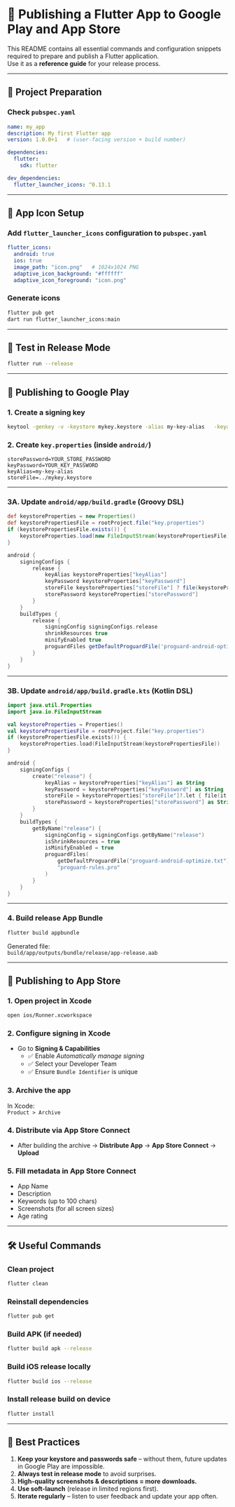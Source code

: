 # 📱 Publishing a Flutter App to Google Play and App Store

This README contains all essential commands and configuration snippets required to prepare and publish a Flutter application.  
Use it as a **reference guide** for your release process.

---

## 🔧 Project Preparation

### Check `pubspec.yaml`
```yaml
name: my_app
description: My first Flutter app
version: 1.0.0+1   # (user-facing version + build number)

dependencies:
  flutter:
    sdk: flutter

dev_dependencies:
  flutter_launcher_icons: ^0.13.1
```

---

## 🎨 App Icon Setup

### Add `flutter_launcher_icons` configuration to `pubspec.yaml`
```yaml
flutter_icons:
  android: true
  ios: true
  image_path: "icon.png"   # 1024x1024 PNG
  adaptive_icon_background: "#ffffff"
  adaptive_icon_foreground: "icon.png"
```

### Generate icons
```bash
flutter pub get
dart run flutter_launcher_icons:main
```

---

## 🚀 Test in Release Mode

```bash
flutter run --release
```

---

## 🤖 Publishing to Google Play

### 1. Create a signing key
```bash
keytool -genkey -v -keystore mykey.keystore -alias my-key-alias   -keyalg RSA -keysize 2048 -validity 10000
```

### 2. Create `key.properties` (inside `android/`)
```properties
storePassword=YOUR_STORE_PASSWORD
keyPassword=YOUR_KEY_PASSWORD
keyAlias=my-key-alias
storeFile=../mykey.keystore
```

---

### 3A. Update `android/app/build.gradle` (Groovy DSL)
```gradle
def keystoreProperties = new Properties()
def keystorePropertiesFile = rootProject.file("key.properties")
if (keystorePropertiesFile.exists()) {
    keystoreProperties.load(new FileInputStream(keystorePropertiesFile))
}

android {
    signingConfigs {
        release {
            keyAlias keystoreProperties["keyAlias"]
            keyPassword keystoreProperties["keyPassword"]
            storeFile keystoreProperties["storeFile"] ? file(keystoreProperties["storeFile"]) : null
            storePassword keystoreProperties["storePassword"]
        }
    }
    buildTypes {
        release {
            signingConfig signingConfigs.release
            shrinkResources true
            minifyEnabled true
            proguardFiles getDefaultProguardFile('proguard-android-optimize.txt'), 'proguard-rules.pro'
        }
    }
}
```

---

### 3B. Update `android/app/build.gradle.kts` (Kotlin DSL)
```kotlin
import java.util.Properties
import java.io.FileInputStream

val keystoreProperties = Properties()
val keystorePropertiesFile = rootProject.file("key.properties")
if (keystorePropertiesFile.exists()) {
    keystoreProperties.load(FileInputStream(keystorePropertiesFile))
}

android {
    signingConfigs {
        create("release") {
            keyAlias = keystoreProperties["keyAlias"] as String
            keyPassword = keystoreProperties["keyPassword"] as String
            storeFile = keystoreProperties["storeFile"]?.let { file(it as String) }
            storePassword = keystoreProperties["storePassword"] as String
        }
    }
    buildTypes {
        getByName("release") {
            signingConfig = signingConfigs.getByName("release")
            isShrinkResources = true
            isMinifyEnabled = true
            proguardFiles(
                getDefaultProguardFile("proguard-android-optimize.txt"),
                "proguard-rules.pro"
            )
        }
    }
}
```

---

### 4. Build release App Bundle
```bash
flutter build appbundle
```
Generated file:  
`build/app/outputs/bundle/release/app-release.aab`

---

## 🍏 Publishing to App Store

### 1. Open project in Xcode
```bash
open ios/Runner.xcworkspace
```

### 2. Configure signing in Xcode
- Go to **Signing & Capabilities**
  - ✅ Enable *Automatically manage signing*  
  - ✅ Select your Developer Team  
  - ✅ Ensure `Bundle Identifier` is unique  

### 3. Archive the app
In Xcode:  
`Product > Archive`

### 4. Distribute via App Store Connect
- After building the archive → **Distribute App** → **App Store Connect** → **Upload**  

### 5. Fill metadata in App Store Connect
- App Name  
- Description  
- Keywords (up to 100 chars)  
- Screenshots (for all screen sizes)  
- Age rating  

---

## 🛠️ Useful Commands

### Clean project
```bash
flutter clean
```

### Reinstall dependencies
```bash
flutter pub get
```

### Build APK (if needed)
```bash
flutter build apk --release
```

### Build iOS release locally
```bash
flutter build ios --release
```

### Install release build on device
```bash
flutter install
```

---

## 📌 Best Practices

1. **Keep your keystore and passwords safe** – without them, future updates in Google Play are impossible.  
2. **Always test in release mode** to avoid surprises.  
3. **High-quality screenshots & descriptions = more downloads.**  
4. **Use soft-launch** (release in limited regions first).  
5. **Iterate regularly** – listen to user feedback and update your app often.  
